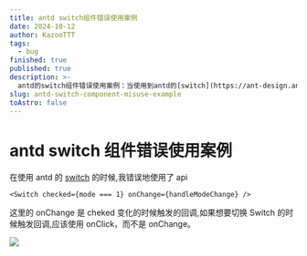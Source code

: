 ```yaml
---
title: antd switch组件错误使用案例
date: 2024-10-12
author: KazooTTT
tags:
  - bug
finished: true
published: true
description: >-
  antd的switch组件错误使用案例：当使用到antd的[switch](https://ant-design.antgroup.com/components/switch-cn)组件时，需要注意其api的使用。典型情况是，将checked状态与mode关联起来，并在mode变化时触发回调，然而，这种写法会导致切换switch时不会触发回调，而是等待-checked状态改变时才触发。正确的方法是使用onClick事件而不是onChange，这样可以让切换switch时触发回调。
slug: antd-switch-component-misuse-example
toAstro: false
---
```


# antd switch 组件错误使用案例

在使用 antd 的 [switch](https://ant-design.antgroup.com/components/switch-cn) 的时候,我错误地使用了 api

``` tsx
<Switch checked={mode === 1} onChange={handleModeChange} />
```

这里的 onChange 是 cheked 变化的时候触发的回调,如果想要切换 Switch 的时候触发回调,应该使用 onClick，而不是 onChange。

![](https://pictures.kazoottt.top/2024/10/20241012-3c8ddd04bc2a657d8a1a265e48b533fb.png)
